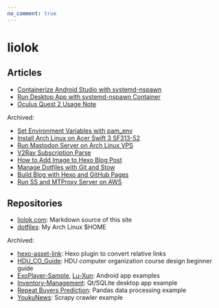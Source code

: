 ```yaml
---
no_comment: true
---
```


# liolok

## Articles

- [Containerize Android Studio with systemd-nspawn](containerize-android-studio-with-systemd-nspawn/)
- [Run Desktop App with systemd-nspawn Container](run-desktop-app-with-systemd-nspawn-container/)
- [Oculus Quest 2 Usage Note](oculus-quest-2-usage-note/)

Archived:
- [Set Environment Variables with pam_env](set-environment-variables-with-pam-env/)
- [Install Arch Linux on Acer Swift 3 SF313-52](install-archlinux-on-acer-swift-3-sf313-52/)
- [Run Mastodon Server on Arch Linux VPS](run-mastodon-server-on-archlinux-vps/)
- [V2Ray Subscription Parse](v2ray-subscription-parse/)
- [How to Add Image to Hexo Blog Post](how-to-add-image-to-hexo-blog-post/)
- [Manage Dotfiles with Git and Stow](manage-dotfiles-with-git-and-stow/)
- [Build Blog with Hexo and GitHub Pages](build-blog-with-hexo-and-github-pages/)
- [Run SS and MTProxy Server on AWS](run-ss-and-mtproxy-server-on-aws/)

## Repositories

- [liolok.com](https://github.com/liolok/liolok.com): Markdown source of this site
- [dotfiles](https://github.com/liolok/dotfiles): My Arch Linux $HOME

Archived:
- [hexo-asset-link](https://github.com/liolok/hexo-asset-link): Hexo plugin to convert relative links
- [HDU_CO_Guide](https://github.com/liolok/HDU_CO_Guide): HDU computer organization course design beginner guide
- [ExoPlayer-Sample](https://github.com/liolok/ExoPlayer-Sample), [Lu-Xun](https://github.com/liolok/Lu-Xun): Android app examples
- [Inventory-Management](https://github.com/liolok/Inventory-Management): Qt/SQLite desktop app example
- [Repeat Buyers Prediction](https://gitlab.com/liolok/Repeat-Buyers-Prediction): Pandas data processing example
- [YoukuNews](https://github.com/liolok/YoukuNews): Scrapy crawler example
